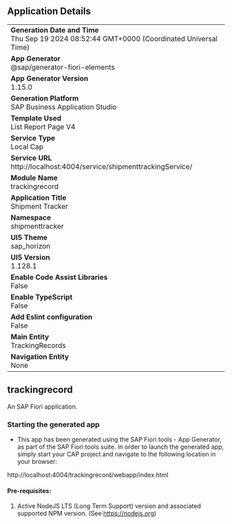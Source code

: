 ## Application Details
|               |
| ------------- |
|**Generation Date and Time**<br>Thu Sep 19 2024 08:52:44 GMT+0000 (Coordinated Universal Time)|
|**App Generator**<br>@sap/generator-fiori-elements|
|**App Generator Version**<br>1.15.0|
|**Generation Platform**<br>SAP Business Application Studio|
|**Template Used**<br>List Report Page V4|
|**Service Type**<br>Local Cap|
|**Service URL**<br>http://localhost:4004/service/shipmenttrackingService/|
|**Module Name**<br>trackingrecord|
|**Application Title**<br>Shipment Tracker|
|**Namespace**<br>shipmenttracker|
|**UI5 Theme**<br>sap_horizon|
|**UI5 Version**<br>1.128.1|
|**Enable Code Assist Libraries**<br>False|
|**Enable TypeScript**<br>False|
|**Add Eslint configuration**<br>False|
|**Main Entity**<br>TrackingRecords|
|**Navigation Entity**<br>None|

## trackingrecord

An SAP Fiori application.

### Starting the generated app

-   This app has been generated using the SAP Fiori tools - App Generator, as part of the SAP Fiori tools suite.  In order to launch the generated app, simply start your CAP project and navigate to the following location in your browser:

http://localhost:4004/trackingrecord/webapp/index.html

#### Pre-requisites:

1. Active NodeJS LTS (Long Term Support) version and associated supported NPM version.  (See https://nodejs.org)


